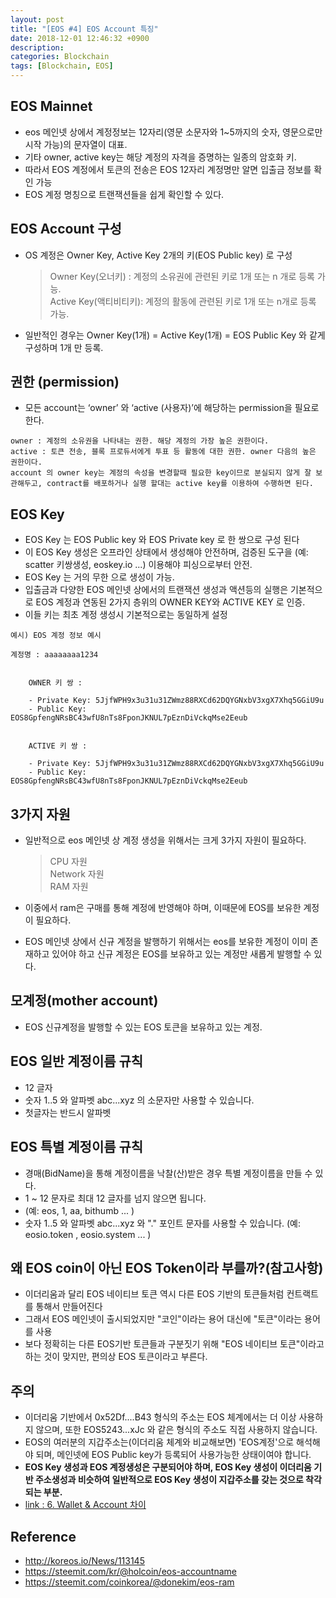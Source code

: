 ```yaml
---
layout: post
title: "[EOS #4] EOS Account 특징"
date: 2018-12-01 12:46:32 +0900
description:
categories: Blockchain
tags: [Blockchain, EOS]
---
```


## EOS Mainnet

- eos 메인넷 상에서 계정정보는 12자리(영문 소문자와 1~5까지의 숫자, 영문으로만 시작 가능)의 문자열이 대표.
- 기타 owner, active key는 해당 계정의 자격을 증명하는 일종의 암호화 키.
- 따라서 EOS 계정에서 토큰의 전송은 EOS 12자리 계정명만 알면 입출금 정보를 확인 가능
- EOS 계정 명칭으로 트랜잭션들을 쉽게 확인할 수 있다.

## EOS Account 구성

- OS 계정은 Owner Key, Active Key 2개의 키(EOS Public key) 로 구성

  > Owner Key(오너키) : 계정의 소유권에 관련된 키로 1개 또는 n 개로 등록 가능.  
  > Active Key(액티비티키): 계정의 활동에 관련된 키로 1개 또는 n개로 등록 가능.

- 일반적인 경우는 Owner Key(1개) = Active Key(1개) = EOS Public Key 와 같게 구성하며 1개 만 등록.

## 권한 (permission)

- 모든 account는 ‘owner’ 와 ‘active (사용자)’에 해당하는 permission을 필요로 한다.

```
owner : 계정의 소유권을 나타내는 권한. 해당 계정의 가장 높은 권한이다.
active : 토큰 전송, 블록 프로듀서에게 투표 등 활동에 대한 권한. owner 다음의 높은 권한이다.
account 의 owner key는 계정의 속성을 변경할때 필요한 key이므로 분실되지 않게 잘 보관해두고, contract를 배포하거나 실행 할대는 active key를 이용하여 수행하면 된다.
```

## EOS Key

- EOS Key 는 EOS Public key 와 EOS Private key 로 한 쌍으로 구성 된다
- 이 EOS Key 생성은 오프라인 상태에서 생성해야 안전하며, 검증된 도구을 (예: scatter 키쌍생성, eoskey.io ...) 이용해야 피싱으로부터 안전.
- EOS Key 는 거의 무한 으로 생성이 가능.
- 입출금과 다양한 EOS 메인넷 상에서의 트랜잭션 생성과 액션등의 실행은 기본적으로 EOS 계정과 연동된 2가지 층위의 OWNER KEY와 ACTIVE KEY 로 인증.
- 이들 키는 최초 계정 생성시 기본적으로는 동일하게 설정

```
예시) EOS 계정 정보 예시

계정명 : aaaaaaaa1234


    OWNER 키 쌍 :

    - Private Key: 5JjfWPH9x3u31u31ZWmz88RXCd62DQYGNxbV3xgX7Xhq5GGiU9u
    - Public Key: EOS8GpfengNRsBC43wfU8nTs8FponJKNUL7pEznDiVckqMse2Eeub


    ACTIVE 키 쌍 :

    - Private Key: 5JjfWPH9x3u31u31ZWmz88RXCd62DQYGNxbV3xgX7Xhq5GGiU9u
    - Public Key: EOS8GpfengNRsBC43wfU8nTs8FponJKNUL7pEznDiVckqMse2Eeub
```

## 3가지 자원

- 일반적으로 eos 메인넷 상 계정 생성을 위해서는 크게 3가지 자원이 필요하다.

  > CPU 자원  
  > Network 자원  
  > RAM 자원

- 이중에서 ram은 구매를 통해 계정에 반영해야 하며, 이때문에 EOS를 보유한 계정이 필요하다.
- EOS 메인넷 상에서 신규 계정을 발행하기 위해서는 eos를 보유한 계정이 이미 존재하고 있어야 하고 신규 계정은 EOS를 보유하고 있는 계정만 새롭게 발행할 수 있다.

## 모계정(mother account)

- EOS 신규계정을 발행할 수 있는 EOS 토큰을 보유하고 있는 계정.

## EOS 일반 계정이름 규칙

- 12 글자
- 숫자 1..5 와 알파벳 abc...xyz 의 소문자만 사용할 수 있습니다.
- 첫글자는 반드시 알파벳

## EOS 특별 계정이름 규칙

- 경매(BidName)을 통해 계정이름을 낙찰(산)받은 경우 특별 계정이름을 만들 수 있다.
- 1 ~ 12 문자로 최대 12 글자를 넘지 않으면 됩니다.
- (예: eos, 1, aa, bithumb ... )
- 숫자 1..5 와 알파벳 abc...xyz 와 "." 포인트 문자를 사용할 수 있습니다. (예: eosio.token , eosio.system ... )

## 왜 EOS coin이 아닌 EOS Token이라 부를까?(참고사항)

- 이더리움과 달리 EOS 네이티브 토큰 역시 다른 EOS 기반의 토큰들처럼 컨트랙트를 통해서 만들어진다
- 그래서 EOS 메인넷이 출시되었지만 "코인"이라는 용어 대신에 "토큰"이라는 용어를 사용
- 보다 정확히는 다른 EOS기반 토큰들과 구분짓기 위해 "EOS 네이티브 토큰"이라고 하는 것이 맞지만, 편의상 EOS 토큰이라고 부른다.

## 주의

- 이더리움 기반에서 0x52Df....B43 형식의 주소는 EOS 체계에서는 더 이상 사용하지 않으며, 또한 EOS5243...xJc 와 같은 형식의 주소도 직접 사용하지 않습니다.
- EOS의 여러분의 지갑주소는(이더리움 체계와 비교해보면) 'EOS계정'으로 해석해야 되며, 메인넷에 EOS Public key가 등록되어 사용가능한 상태이여야 합니다.
- **EOS Key 생성과 EOS 계정생성은 구분되어야 하며, EOS Key 생성이 이더리움 기반 주소생성과 비슷하여 일반적으로 EOS Key 생성이 지갑주소를 갖는 것으로 착각되는 부분.**
- [ link : 6. Wallet & Account 차이 ](https://git.doublechain.co.kr/backend/team/wikis/4.EOSIO/%EC%82%AC.-wallet-&-account-%EC%B0%A8%EC%9D%B4)

## Reference

- http://koreos.io/News/113145
- https://steemit.com/kr/@holcoin/eos-accountname
- https://steemit.com/coinkorea/@donekim/eos-ram
